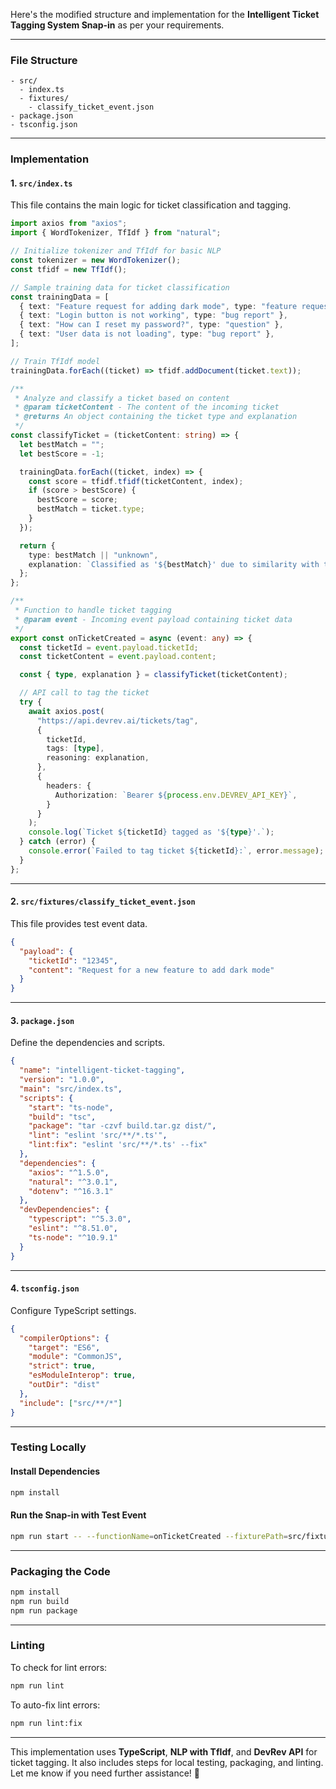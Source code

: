 Here's the modified structure and implementation for the **Intelligent Ticket Tagging System Snap-in** as per your requirements.

---

### **File Structure**
```
- src/
  - index.ts
  - fixtures/
    - classify_ticket_event.json
- package.json
- tsconfig.json
```

---

### **Implementation**

#### **1. `src/index.ts`**
This file contains the main logic for ticket classification and tagging.

```typescript
import axios from "axios";
import { WordTokenizer, TfIdf } from "natural";

// Initialize tokenizer and TfIdf for basic NLP
const tokenizer = new WordTokenizer();
const tfidf = new TfIdf();

// Sample training data for ticket classification
const trainingData = [
  { text: "Feature request for adding dark mode", type: "feature request" },
  { text: "Login button is not working", type: "bug report" },
  { text: "How can I reset my password?", type: "question" },
  { text: "User data is not loading", type: "bug report" },
];

// Train TfIdf model
trainingData.forEach((ticket) => tfidf.addDocument(ticket.text));

/**
 * Analyze and classify a ticket based on content
 * @param ticketContent - The content of the incoming ticket
 * @returns An object containing the ticket type and explanation
 */
const classifyTicket = (ticketContent: string) => {
  let bestMatch = "";
  let bestScore = -1;

  trainingData.forEach((ticket, index) => {
    const score = tfidf.tfidf(ticketContent, index);
    if (score > bestScore) {
      bestScore = score;
      bestMatch = ticket.type;
    }
  });

  return {
    type: bestMatch || "unknown",
    explanation: `Classified as '${bestMatch}' due to similarity with training data.`,
  };
};

/**
 * Function to handle ticket tagging
 * @param event - Incoming event payload containing ticket data
 */
export const onTicketCreated = async (event: any) => {
  const ticketId = event.payload.ticketId;
  const ticketContent = event.payload.content;

  const { type, explanation } = classifyTicket(ticketContent);

  // API call to tag the ticket
  try {
    await axios.post(
      "https://api.devrev.ai/tickets/tag",
      {
        ticketId,
        tags: [type],
        reasoning: explanation,
      },
      {
        headers: {
          Authorization: `Bearer ${process.env.DEVREV_API_KEY}`,
        }
      }
    );
    console.log(`Ticket ${ticketId} tagged as '${type}'.`);
  } catch (error) {
    console.error(`Failed to tag ticket ${ticketId}:`, error.message);
  }
};
```

---

#### **2. `src/fixtures/classify_ticket_event.json`**
This file provides test event data.

```json
{
  "payload": {
    "ticketId": "12345",
    "content": "Request for a new feature to add dark mode"
  }
}
```

---

#### **3. `package.json`**
Define the dependencies and scripts.

```json
{
  "name": "intelligent-ticket-tagging",
  "version": "1.0.0",
  "main": "src/index.ts",
  "scripts": {
    "start": "ts-node",
    "build": "tsc",
    "package": "tar -czvf build.tar.gz dist/",
    "lint": "eslint 'src/**/*.ts'",
    "lint:fix": "eslint 'src/**/*.ts' --fix"
  },
  "dependencies": {
    "axios": "^1.5.0",
    "natural": "^3.0.1",
    "dotenv": "^16.3.1"
  },
  "devDependencies": {
    "typescript": "^5.3.0",
    "eslint": "^8.51.0",
    "ts-node": "^10.9.1"
  }
}
```

---

#### **4. `tsconfig.json`**
Configure TypeScript settings.

```json
{
  "compilerOptions": {
    "target": "ES6",
    "module": "CommonJS",
    "strict": true,
    "esModuleInterop": true,
    "outDir": "dist"
  },
  "include": ["src/**/*"]
}
```

---

### **Testing Locally**

#### Install Dependencies
```bash
npm install
```

#### Run the Snap-in with Test Event
```bash
npm run start -- --functionName=onTicketCreated --fixturePath=src/fixtures/classify_ticket_event.json
```

---

### **Packaging the Code**
```bash
npm install
npm run build
npm run package
```

---

### **Linting**
To check for lint errors:
```bash
npm run lint
```

To auto-fix lint errors:
```bash
npm run lint:fix
```

---

This implementation uses **TypeScript**, **NLP with TfIdf**, and **DevRev API** for ticket tagging. It also includes steps for local testing, packaging, and linting. Let me know if you need further assistance! 🚀